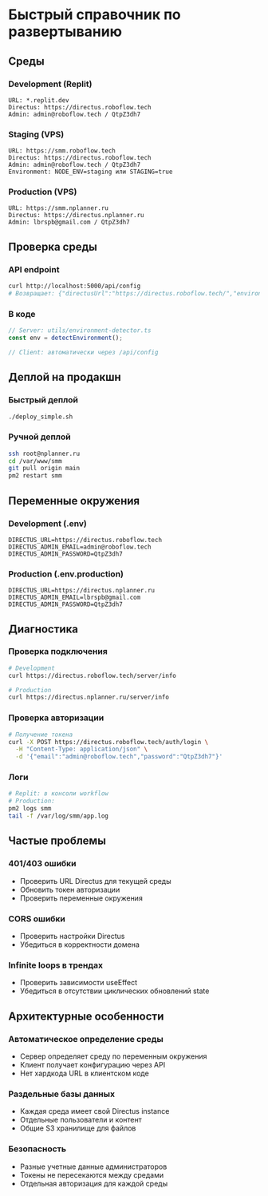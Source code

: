 # Быстрый справочник по развертыванию

## Среды

### Development (Replit)
```
URL: *.replit.dev
Directus: https://directus.roboflow.tech
Admin: admin@roboflow.tech / QtpZ3dh7
```

### Staging (VPS)
```
URL: https://smm.roboflow.tech
Directus: https://directus.roboflow.tech
Admin: admin@roboflow.tech / QtpZ3dh7
Environment: NODE_ENV=staging или STAGING=true
```

### Production (VPS)
```
URL: https://smm.nplanner.ru
Directus: https://directus.nplanner.ru
Admin: lbrspb@gmail.com / QtpZ3dh7
```

## Проверка среды

### API endpoint
```bash
curl http://localhost:5000/api/config
# Возвращает: {"directusUrl":"https://directus.roboflow.tech/","environment":"development"}
```

### В коде
```typescript
// Server: utils/environment-detector.ts
const env = detectEnvironment();

// Client: автоматически через /api/config
```

## Деплой на продакшн

### Быстрый деплой
```bash
./deploy_simple.sh
```

### Ручной деплой
```bash
ssh root@nplanner.ru
cd /var/www/smm
git pull origin main
pm2 restart smm
```

## Переменные окружения

### Development (.env)
```
DIRECTUS_URL=https://directus.roboflow.tech
DIRECTUS_ADMIN_EMAIL=admin@roboflow.tech
DIRECTUS_ADMIN_PASSWORD=QtpZ3dh7
```

### Production (.env.production)
```
DIRECTUS_URL=https://directus.nplanner.ru
DIRECTUS_ADMIN_EMAIL=lbrspb@gmail.com
DIRECTUS_ADMIN_PASSWORD=QtpZ3dh7
```

## Диагностика

### Проверка подключения
```bash
# Development
curl https://directus.roboflow.tech/server/info

# Production
curl https://directus.nplanner.ru/server/info
```

### Проверка авторизации
```bash
# Получение токена
curl -X POST https://directus.roboflow.tech/auth/login \
  -H "Content-Type: application/json" \
  -d '{"email":"admin@roboflow.tech","password":"QtpZ3dh7"}'
```

### Логи
```bash
# Replit: в консоли workflow
# Production: 
pm2 logs smm
tail -f /var/log/smm/app.log
```

## Частые проблемы

### 401/403 ошибки
- Проверить URL Directus для текущей среды
- Обновить токен авторизации
- Проверить переменные окружения

### CORS ошибки
- Проверить настройки Directus
- Убедиться в корректности домена

### Infinite loops в трендах
- Проверить зависимости useEffect
- Убедиться в отсутствии циклических обновлений state

## Архитектурные особенности

### Автоматическое определение среды
- Сервер определяет среду по переменным окружения
- Клиент получает конфигурацию через API
- Нет хардкода URL в клиентском коде

### Раздельные базы данных
- Каждая среда имеет свой Directus instance
- Отдельные пользователи и контент
- Общие S3 хранилище для файлов

### Безопасность
- Разные учетные данные администраторов
- Токены не пересекаются между средами
- Отдельная авторизация для каждой среды